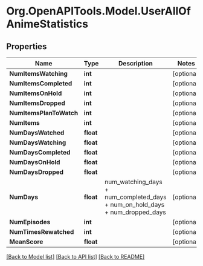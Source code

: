 # Org.OpenAPITools.Model.UserAllOfAnimeStatistics

## Properties

Name | Type | Description | Notes
------------ | ------------- | ------------- | -------------
**NumItemsWatching** | **int** |  | [optional] 
**NumItemsCompleted** | **int** |  | [optional] 
**NumItemsOnHold** | **int** |  | [optional] 
**NumItemsDropped** | **int** |  | [optional] 
**NumItemsPlanToWatch** | **int** |  | [optional] 
**NumItems** | **int** |  | [optional] 
**NumDaysWatched** | **float** |  | [optional] 
**NumDaysWatching** | **float** |  | [optional] 
**NumDaysCompleted** | **float** |  | [optional] 
**NumDaysOnHold** | **float** |  | [optional] 
**NumDaysDropped** | **float** |  | [optional] 
**NumDays** | **float** | num_watching_days + num_completed_days + num_on_hold_days + num_dropped_days  | [optional] 
**NumEpisodes** | **int** |  | [optional] 
**NumTimesRewatched** | **int** |  | [optional] 
**MeanScore** | **float** |  | [optional] 

[[Back to Model list]](../README.md#documentation-for-models) [[Back to API list]](../README.md#documentation-for-api-endpoints) [[Back to README]](../README.md)

